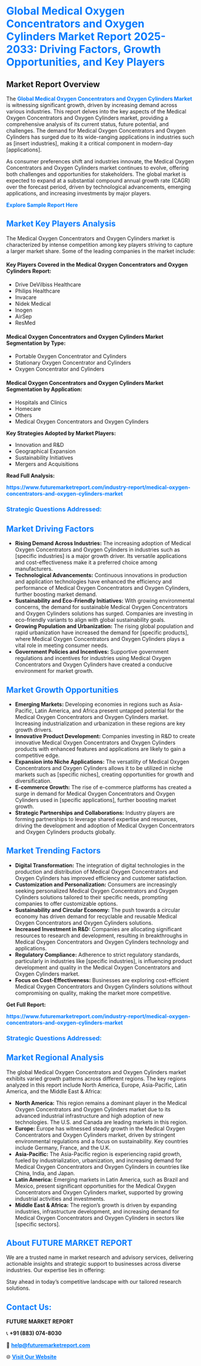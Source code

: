<h1 style="color: #007BFF;">Global Medical Oxygen Concentrators and Oxygen Cylinders Market Report 2025-2033: Driving Factors, Growth Opportunities, and Key Players</h1>

<section id="overview">
<h2>Market Report Overview</h2>
<p>The <a href="https://www.futuremarketreport.com/industry-report/medical-oxygen-concentrators-and-oxygen-cylinders-market" style="color: #007BFF; text-decoration: none;"><strong>Global Medical Oxygen Concentrators and Oxygen Cylinders Market</strong></a> is witnessing significant growth, driven by increasing demand across various industries. This report delves into the key aspects of the Medical Oxygen Concentrators and Oxygen Cylinders market, providing a comprehensive analysis of its current status, future potential, and challenges. The demand for Medical Oxygen Concentrators and Oxygen Cylinders has surged due to its wide-ranging applications in industries such as [insert industries], making it a critical component in modern-day [applications].</p>
<p>As consumer preferences shift and industries innovate, the Medical Oxygen Concentrators and Oxygen Cylinders market continues to evolve, offering both challenges and opportunities for stakeholders. The global market is expected to expand at a substantial compound annual growth rate (CAGR) over the forecast period, driven by technological advancements, emerging applications, and increasing investments by major players.</p>
</section>

<section id="overview">
<p><a href="https://www.futuremarketreport.com/request-sample/reportId=123801" style="color: #007BFF; text-decoration: none;"><strong>Explore Sample Report Here</strong></a></p>
</section>

<section id="key-players">
<h2 style="color: #007BFF;">Market Key Players Analysis</h2>
<p>The Medical Oxygen Concentrators and Oxygen Cylinders market is characterized by intense competition among key players striving to capture a larger market share. Some of the leading companies in the market include:</p>
<h4>Key Players Covered in the Medical Oxygen Concentrators and Oxygen Cylinders Report:</h4>
<ul><li>Drive DeVilbiss Healthcare</li><li>Philips Healthcare</li><li>Invacare</li><li>Nidek Medical</li><li>Inogen</li><li>AirSep</li><li>ResMed</li></ul>
<h4>Medical Oxygen Concentrators and Oxygen Cylinders Market Segmentation by Type:</h4>
<ul><li>Portable Oxygen Concentrator and Cylinders</li><li>Stationary Oxygen Concentrator and Cylinders</li><li>Oxygen Concentrator and Cylinders</li></ul>

<h4>Medical Oxygen Concentrators and Oxygen Cylinders Market Segmentation by Application:</h4>
<ul><li>Hospitals and Clinics</li><li>Homecare</li><li>Others</li><li>Medical Oxygen Concentrators and Oxygen Cylinders</li></ul>
<p><strong>Key Strategies Adopted by Market Players:</strong></p>
<ul>
<li>Innovation and R&D</li>
<li>Geographical Expansion</li>
<li>Sustainability Initiatives</li>
<li>Mergers and Acquisitions</li>
</ul>
</section>

<section>
<p><strong>Read Full Analysis: </strong></p><a href="https://www.futuremarketreport.com/industry-report/medical-oxygen-concentrators-and-oxygen-cylinders-market" style="color: #007BFF; text-decoration: none;"><strong>https://www.futuremarketreport.com/industry-report/medical-oxygen-concentrators-and-oxygen-cylinders-market</strong></a>
<h3 style="color: #007BFF;">Strategic Questions Addressed:</h3>
</section>

<section id="driving-factors">
<h2 style="color: #007BFF;">Market Driving Factors</h2>
<ul>
<li><strong>Rising Demand Across Industries:</strong> The increasing adoption of Medical Oxygen Concentrators and Oxygen Cylinders in industries such as [specific industries] is a major growth driver. Its versatile applications and cost-effectiveness make it a preferred choice among manufacturers.</li>
<li><strong>Technological Advancements:</strong> Continuous innovations in production and application technologies have enhanced the efficiency and performance of Medical Oxygen Concentrators and Oxygen Cylinders, further boosting market demand.</li>
<li><strong>Sustainability and Eco-Friendly Initiatives:</strong> With growing environmental concerns, the demand for sustainable Medical Oxygen Concentrators and Oxygen Cylinders solutions has surged. Companies are investing in eco-friendly variants to align with global sustainability goals.</li>
<li><strong>Growing Population and Urbanization:</strong> The rising global population and rapid urbanization have increased the demand for [specific products], where Medical Oxygen Concentrators and Oxygen Cylinders plays a vital role in meeting consumer needs.</li>
<li><strong>Government Policies and Incentives:</strong> Supportive government regulations and incentives for industries using Medical Oxygen Concentrators and Oxygen Cylinders have created a conducive environment for market growth.</li>
</ul>
</section>

<section id="growth-opportunities">
<h2 style="color: #007BFF;">Market Growth Opportunities</h2>
<ul>
<li><strong>Emerging Markets:</strong> Developing economies in regions such as Asia-Pacific, Latin America, and Africa present untapped potential for the Medical Oxygen Concentrators and Oxygen Cylinders market. Increasing industrialization and urbanization in these regions are key growth drivers.</li>
<li><strong>Innovative Product Development:</strong> Companies investing in R&D to create innovative Medical Oxygen Concentrators and Oxygen Cylinders products with enhanced features and applications are likely to gain a competitive edge.</li>
<li><strong>Expansion into Niche Applications:</strong> The versatility of Medical Oxygen Concentrators and Oxygen Cylinders allows it to be utilized in niche markets such as [specific niches], creating opportunities for growth and diversification.</li>
<li><strong>E-commerce Growth:</strong> The rise of e-commerce platforms has created a surge in demand for Medical Oxygen Concentrators and Oxygen Cylinders used in [specific applications], further boosting market growth.</li>
<li><strong>Strategic Partnerships and Collaborations:</strong> Industry players are forming partnerships to leverage shared expertise and resources, driving the development and adoption of Medical Oxygen Concentrators and Oxygen Cylinders products globally.</li>
</ul>
</section>

<section id="trending-factors">
<h2 style="color: #007BFF;">Market Trending Factors</h2>
<ul>
<li><strong>Digital Transformation:</strong> The integration of digital technologies in the production and distribution of Medical Oxygen Concentrators and Oxygen Cylinders has improved efficiency and customer satisfaction.</li>
<li><strong>Customization and Personalization:</strong> Consumers are increasingly seeking personalized Medical Oxygen Concentrators and Oxygen Cylinders solutions tailored to their specific needs, prompting companies to offer customizable options.</li>
<li><strong>Sustainability and Circular Economy:</strong> The push towards a circular economy has driven demand for recyclable and reusable Medical Oxygen Concentrators and Oxygen Cylinders solutions.</li>
<li><strong>Increased Investment in R&D:</strong> Companies are allocating significant resources to research and development, resulting in breakthroughs in Medical Oxygen Concentrators and Oxygen Cylinders technology and applications.</li>
<li><strong>Regulatory Compliance:</strong> Adherence to strict regulatory standards, particularly in industries like [specific industries], is influencing product development and quality in the Medical Oxygen Concentrators and Oxygen Cylinders market.</li>
<li><strong>Focus on Cost-Effectiveness:</strong> Businesses are exploring cost-efficient Medical Oxygen Concentrators and Oxygen Cylinders solutions without compromising on quality, making the market more competitive.</li>
</ul>
</section>

<section>
<p><strong>Get Full Report: </strong></p><a href="https://www.futuremarketreport.com/industry-report/medical-oxygen-concentrators-and-oxygen-cylinders-market" style="color: #007BFF; text-decoration: none;"><strong>https://www.futuremarketreport.com/industry-report/medical-oxygen-concentrators-and-oxygen-cylinders-market</strong></a>
<h3 style="color: #007BFF;">Strategic Questions Addressed:</h3>
</section>


<section id="regional-analysis">
<h2 style="color: #007BFF;">Market Regional Analysis</h2>
<p>The global Medical Oxygen Concentrators and Oxygen Cylinders market exhibits varied growth patterns across different regions. The key regions analyzed in this report include North America, Europe, Asia-Pacific, Latin America, and the Middle East & Africa:</p>
<ul>
<li><strong>North America:</strong> This region remains a dominant player in the Medical Oxygen Concentrators and Oxygen Cylinders market due to its advanced industrial infrastructure and high adoption of new technologies. The U.S. and Canada are leading markets in this region.</li>
<li><strong>Europe:</strong> Europe has witnessed steady growth in the Medical Oxygen Concentrators and Oxygen Cylinders market, driven by stringent environmental regulations and a focus on sustainability. Key countries include Germany, France, and the U.K.</li>
<li><strong>Asia-Pacific:</strong> The Asia-Pacific region is experiencing rapid growth, fueled by industrialization, urbanization, and increasing demand for Medical Oxygen Concentrators and Oxygen Cylinders in countries like China, India, and Japan.</li>
<li><strong>Latin America:</strong> Emerging markets in Latin America, such as Brazil and Mexico, present significant opportunities for the Medical Oxygen Concentrators and Oxygen Cylinders market, supported by growing industrial activities and investments.</li>
<li><strong>Middle East & Africa:</strong> The region’s growth is driven by expanding industries, infrastructure development, and increasing demand for Medical Oxygen Concentrators and Oxygen Cylinders in sectors like [specific sectors].</li>
</ul>
</section>

<footer>
<h2 style="color: #007BFF;">About FUTURE MARKET REPORT</h2>
<p>We are a trusted name in market research and advisory services, delivering actionable insights and strategic support to businesses across diverse industries. Our expertise lies in offering:</p>

<p>Stay ahead in today’s competitive landscape with our tailored research solutions.</p>

<h2 style="color: #007BFF;">Contact Us:</h2>
<p><strong>FUTURE MARKET REPORT</strong></p>
<p>📞 <strong>+91 (883) 074-8030</strong></p>
<p>📧 <strong><a href="mailto:help@futuremarketreport.com" style="color: #007BFF;">help@futuremarketreport.com</a></strong></p>
<p>🌐 <strong><a href="https://www.futuremarketreport.com/" style="color: #007BFF;">Visit Our Website</a></strong></p>
</footer>